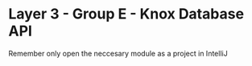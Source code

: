 # Layer 3 - Group E - Knox Database API

Remember only open the neccesary module as a project in IntelliJ